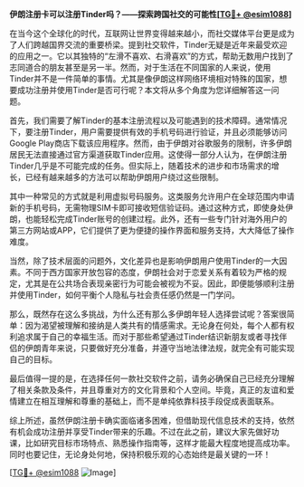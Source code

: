 **伊朗注册卡可以注册Tinder吗？——探索跨国社交的可能性[[TG💪+ @esim1088](https://t.me/s/esim1088)]**

在当今这个全球化的时代，互联网让世界变得越来越小，而社交媒体平台更是成为了人们跨越国界交流的重要桥梁。提到社交软件，Tinder无疑是近年来最受欢迎的应用之一。它以其独特的“左滑不喜欢、右滑喜欢”的方式，帮助无数用户找到了志同道合的朋友甚至是另一半。然而，对于生活在不同国家的人来说，使用Tinder并不是一件简单的事情。尤其是像伊朗这样网络环境相对特殊的国家，想要成功注册并使用Tinder是否可行呢？本文将从多个角度为您详细解答这一问题。

首先，我们需要了解Tinder的基本注册流程以及可能遇到的技术障碍。通常情况下，要注册Tinder，用户需要提供有效的手机号码进行验证，并且必须能够访问Google Play商店下载该应用程序。然而，由于伊朗对谷歌服务的限制，许多伊朗居民无法直接通过官方渠道获取Tinder应用。这使得一部分人认为，在伊朗注册Tinder几乎是不可能完成的任务。但实际上，随着技术的进步和市场需求的增长，已经有越来越多的方法可以帮助伊朗用户绕过这些限制。

其中一种常见的方式就是利用虚拟号码服务。这类服务允许用户在全球范围内申请新的手机号码，无需物理SIM卡即可接收短信验证码。通过这种方式，即使身处伊朗，也能轻松完成Tinder账号的创建过程。此外，还有一些专门针对海外用户的第三方网站或APP，它们提供了更为便捷的操作界面和服务支持，大大降低了操作难度。

当然，除了技术层面的问题外，文化差异也是影响伊朗用户使用Tinder的一大因素。不同于西方国家开放包容的态度，伊朗社会对于恋爱关系有着较为严格的规定，尤其是在公共场合表现亲密行为可能会被视为不妥。因此，即便能够顺利注册并使用Tinder，如何平衡个人隐私与社会责任感仍然是一门学问。

那么，既然存在这么多挑战，为什么还有那么多伊朗年轻人选择尝试呢？答案很简单：因为渴望被理解和接纳是人类共有的情感需求。无论身在何处，每个人都有权利追求属于自己的幸福生活。而对于那些希望通过Tinder结识新朋友或者寻找伴侣的伊朗青年来说，只要做好充分准备，并遵守当地法律法规，就完全有可能实现自己的目标。

最后值得一提的是，在选择任何一款社交软件之前，请务必确保自己已经充分理解了相关条款及条件，并且尊重对方的文化背景和个人空间。毕竟，真正的友谊和爱情建立在相互理解和尊重的基础上，而不是单纯依靠科技手段促成表面联系。

综上所述，虽然伊朗注册卡确实面临诸多困难，但借助现代信息技术的支持，依然有机会成功注册并享受Tinder带来的乐趣。不过在此之前，建议大家先做好功课，比如研究目标市场特点、熟悉操作指南等，这样才能最大程度地提高成功率。同时也要记住，无论身处何地，保持积极乐观的心态始终是最关键的一环！

[[TG💪+ @esim1088](https://t.me/s/esim1088) ![Image](https://i.postimg.cc/4NQfJmqS/Snipaste-2025-05-13-00-14-12.png)]